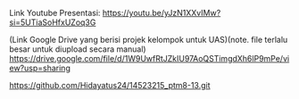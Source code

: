 Link Youtube Presentasi: https://youtu.be/yJzN1XXvIMw?si=5UTiaSoHfxUZoq3G

(Link Google Drive yang berisi projek kelompok untuk UAS)(note. file terlalu besar untuk diupload secara manual)
https://drive.google.com/file/d/1W9UwfRtJZkIU97AoQSTimgdXh6lP9mPe/view?usp=sharing

https://github.com/Hidayatus24/14523215_ptm8-13.git
